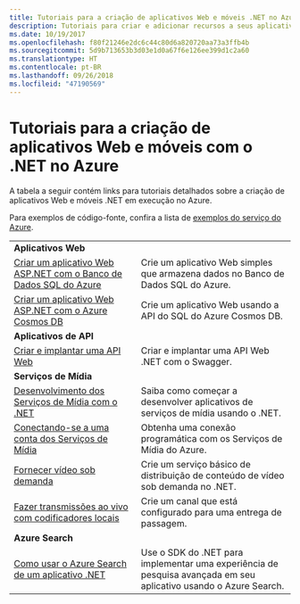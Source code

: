 ```yaml
---
title: Tutoriais para a criação de aplicativos Web e móveis .NET no Azure
description: Tutoriais para criar e adicionar recursos a seus aplicativos .NET Web e móveis usando os serviços do Azure.
ms.date: 10/19/2017
ms.openlocfilehash: f80f21246e2dc6c44c80d6a820720aa73a3ffb4b
ms.sourcegitcommit: 5d9b713653b3d03e1d0a67f6e126ee399d1c2a60
ms.translationtype: HT
ms.contentlocale: pt-BR
ms.lasthandoff: 09/26/2018
ms.locfileid: "47190569"
---
```

# <a name="tutorials-for-building-web-and-mobile-apps-with-net-in-azure"></a>Tutoriais para a criação de aplicativos Web e móveis com o .NET no Azure

A tabela a seguir contém links para tutoriais detalhados sobre a criação de aplicativos Web e móveis .NET em execução no Azure.

Para exemplos de código-fonte, confira a lista de [exemplos do serviço do Azure](https://azure.microsoft.com/resources/samples/?platform=dotnet).

| | |
|---|---|
| **Aplicativos Web**||
| [Criar um aplicativo Web ASP.NET com o Banco de Dados SQL do Azure][1] | Crie um aplicativo Web simples que armazena dados no Banco de Dados SQL do Azure. | 
| [Criar um aplicativo Web ASP.NET com o Azure Cosmos DB][2] | Crie um aplicativo Web usando a API do SQL do Azure Cosmos DB. | 
| **Aplicativos de API**||
| [Criar e implantar uma API Web][3] | Criar e implantar uma API Web .NET com o Swagger. | 
| **Serviços de Mídia** | |
| [Desenvolvimento dos Serviços de Mídia com o .NET][6] | Saiba como começar a desenvolver aplicativos de serviços de mídia usando o .NET. |
| [Conectando-se a uma conta dos Serviços de Mídia][7] | Obtenha uma conexão programática com os Serviços de Mídia do Azure. |
| [Fornecer vídeo sob demanda][4] | Crie um serviço básico de distribuição de conteúdo de vídeo sob demanda no .NET. | 
| [Fazer transmissões ao vivo com codificadores locais][8] | Crie um canal que está configurado para uma entrega de passagem. |
| **Azure Search**||
| [Como usar o Azure Search de um aplicativo .NET][5] | Use o SDK do .NET para implementar uma experiência de pesquisa avançada em seu aplicativo usando o Azure Search. | 



[1]: /azure/app-service-web/app-service-web-tutorial-dotnet-sqldatabase
[2]: /azure/cosmos-db/sql-api-dotnet-application
[3]: /azure/app-service-api/app-service-api-dotnet-get-started
[4]: /azure/media-services/media-services-dotnet-get-started
[5]: /azure/search/search-howto-dotnet-sdk
[6]: /azure/media-services/media-services-dotnet-how-to-use
[7]: /azure/media-services/media-services-dotnet-connect-programmatically
[8]: /azure/media-services/media-services-dotnet-live-encode-with-onpremises-encoders
